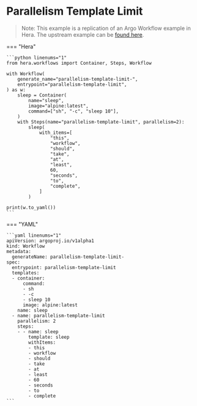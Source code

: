 # Parallelism Template Limit

> Note: This example is a replication of an Argo Workflow example in Hera. The upstream example can be [found here](https://github.com/argoproj/argo-workflows/blob/master/examples/parallelism-template-limit.yaml).




=== "Hera"

    ```python linenums="1"
    from hera.workflows import Container, Steps, Workflow

    with Workflow(
        generate_name="parallelism-template-limit-",
        entrypoint="parallelism-template-limit",
    ) as w:
        sleep = Container(
            name="sleep",
            image="alpine:latest",
            command=["sh", "-c", "sleep 10"],
        )
        with Steps(name="parallelism-template-limit", parallelism=2):
            sleep(
                with_items=[
                    "this",
                    "workflow",
                    "should",
                    "take",
                    "at",
                    "least",
                    60,
                    "seconds",
                    "to",
                    "complete",
                ]
            )

    print(w.to_yaml())
    ```

=== "YAML"

    ```yaml linenums="1"
    apiVersion: argoproj.io/v1alpha1
    kind: Workflow
    metadata:
      generateName: parallelism-template-limit-
    spec:
      entrypoint: parallelism-template-limit
      templates:
      - container:
          command:
          - sh
          - -c
          - sleep 10
          image: alpine:latest
        name: sleep
      - name: parallelism-template-limit
        parallelism: 2
        steps:
        - - name: sleep
            template: sleep
            withItems:
            - this
            - workflow
            - should
            - take
            - at
            - least
            - 60
            - seconds
            - to
            - complete
    ```

